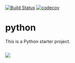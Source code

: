 [![Build Status](https://dev.azure.com/mchirico/python/_apis/build/status/mchirico.python?branchName=develop)](https://dev.azure.com/mchirico/python/_build/latest?definitionId=29&branchName=develop)
[![codecov](https://codecov.io/gh/mchirico/python/branch/develop/graph/badge.svg)](https://codecov.io/gh/mchirico/python)

# python

This is a Python starter project.

```

```

<a href="https://player.vimeo.com/video/388814694">
<img src=https://user-images.githubusercontent.com/755710/73609372-10a94e80-459b-11ea-9157-795962d224b0.png /></a>



